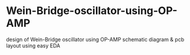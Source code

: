 # Wein-Bridge-oscillator-using-OP-AMP
design of Wein-Bridge oscillator using OP-AMP schematic diagram &amp; pcb layout using easy EDA
